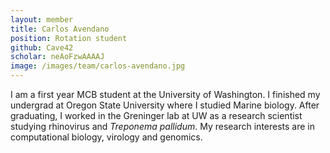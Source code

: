 ```yaml
---
layout: member
title: Carlos Avendano
position: Rotation student
github: Cave42
scholar: neAoFzwAAAAJ
image: /images/team/carlos-avendano.jpg
---
```


I am a first year MCB student at the University of Washington. I finished my undergrad at Oregon State University where I studied Marine biology. After graduating, I worked in the Greninger lab at UW as a research scientist studying rhinovirus and _Treponema pallidum_. My research interests are in computational biology, virology and genomics.
